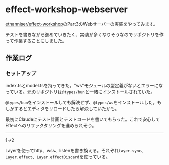 # effect-workshop-webserver

[ethanniser/effect-workshop](https://github.com/ethanniser/effect-workshop/tree/main/src)のPart3のWebサーバーの実装をやってみます。

テストを書きながら進めていきたく、実装が多くなりそうなのでリポジトリを作って作業することにしました。

## 作業ログ

### セットアップ

index.tsとmodel.tsを持ってきた。"ws"モジュールの型定義がないとエラーになっている。元のリポジトリは`@types/bun`と一緒にインストールされていた。

`@types/bun`をインストールしても解決せず、`@types/ws`をインストールした。もしかするとエディタをリロードしたら解決していたかも。

最初にClaudeにテスト計画とテストコードを書いてもらった。これで安心してEffectへのリファクタリングを進められそう。

---

1→2

Layerを使ってhttp、wss、listenを書き換える。それぞれ`Layer.sync`、`Layer.effect`、`Layer.effectDiscard`を使っている。
